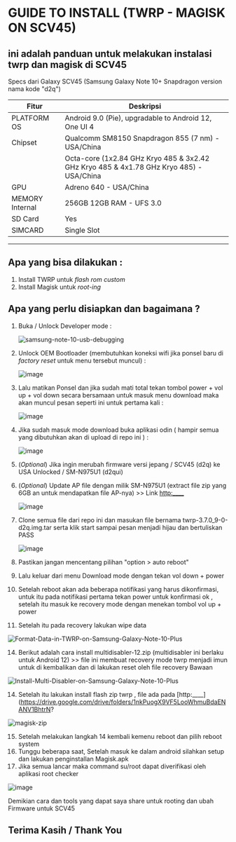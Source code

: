 #  GUIDE TO INSTALL (TWRP - MAGISK ON SCV45)
## ini adalah panduan untuk melakukan instalasi twrp dan magisk di SCV45

Specs dari Galaxy SCV45 (Samsung Galaxy Note 10+ Snapdragon version nama kode "d2q")

|Fitur| Deskripsi| 
|----------------|-----------------------------------------------------------------------------------------|
|PLATFORM	OS    |Android 9.0 (Pie), upgradable to Android 12, One UI 4
|Chipset	        |Qualcomm SM8150 Snapdragon 855 (7 nm) - USA/China
|                |Octa-core (1x2.84 GHz Kryo 485 & 3x2.42 GHz Kryo 485 & 4x1.78 GHz Kryo 485) - USA/China
|GPU	            |Adreno 640 - USA/China
|MEMORY Internal |256GB 12GB RAM - UFS 3.0
|SD Card         |Yes 
|SIMCARD         |Single Slot


------------------------------------------------------------------------------------------------------------
## Apa yang bisa dilakukan :

1. Install TWRP untuk _flash rom custom_
2. Install Magisk untuk _root-ing_

## Apa yang perlu disiapkan dan bagaimana ?
1. Buka / Unlock Developer mode :
   
   ![samsung-note-10-usb-debugging](https://github.com/z3rg/TWRP-MAGISK-SCV45/assets/3973856/9d1fe0d5-e886-426c-8388-02539e5adb4d)
   
2. Unlock OEM Bootloader (membutuhkan koneksi wifi jika ponsel baru di _factory reset_ untuk menu tersebut muncul) :
   
   ![image](https://github.com/z3rg/TWRP-MAGISK-SCV45/assets/3973856/d50302be-0d74-42dd-ba06-0a2f3d67594c)

3. Lalu matikan Ponsel dan jika sudah mati total tekan tombol power + vol up + vol down secara bersamaan untuk masuk menu download maka akan muncul pesan seperti ini untuk pertama kali :
   
   ![image](https://github.com/z3rg/TWRP-MAGISK-SCV45/assets/3973856/ab4aa628-aa51-46ec-9377-f24c6cabc3ea)

4. Jika sudah masuk mode download buka aplikasi odin ( hampir semua yang dibutuhkan akan di upload di repo ini ) :

   ![image](https://github.com/z3rg/TWRP-MAGISK-SCV45/assets/3973856/e3c22813-830c-42ee-b5c9-89f142ba65a9)
   
6. (_Optional_) Jika ingin merubah firmware versi jepang / SCV45 (d2q) ke USA Unlocked / SM-N975U1 (d2qui)

7. (_Optional_) Update AP file dengan milik SM-N975U1 (extract file zip yang 6GB an untuk mendapatkan file AP-nya) >> Link [http:____](https://drive.google.com/drive/folders/1nkPuogX9VF5LooWhmuBdaENANV1BhtrN?usp=sharing)

   ![image](https://github.com/z3rg/TWRP-MAGISK-SCV45/assets/3973856/60645021-e3d9-4c29-8281-8d51f8edac2c)

8. Clone semua file dari repo ini dan masukan file bernama twrp-3.7.0_9-0-d2q.img.tar serta klik start sampai pesan menjadi hijau dan bertuliskan PASS
   
   ![image](https://github.com/z3rg/TWRP-MAGISK-SCV45/assets/3973856/5c9cdf0d-9883-41f4-83d7-5e616a6f438e)

9. Pastikan jangan mencentang pilihan "option > auto reboot"
10. Lalu keluar dari menu Download mode dengan tekan vol down + power
11. Setelah reboot akan ada beberapa notifikasi yang harus dikonfirmasi, untuk itu pada notifikasi pertama tekan power untuk konfirmasi ok , setelah itu masuk ke recovery mode dengan menekan tombol vol up + power
12. Setelah itu pada recovery lakukan wipe data

![Format-Data-in-TWRP-on-Samsung-Galaxy-Note-10-Plus](https://github.com/z3rg/TWRP-MAGISK-SCV45/assets/3973856/12837986-f24f-49e0-a887-dbc7773a91f3)

14. Berikut adalah cara install multidisabler-12.zip (multidisabler ini berlaku untuk Android 12) >> file ini membuat recovery mode twrp menjadi imun untuk di kembalikan dan di lakukan reset oleh file recovery Bawaan

![Install-Multi-Disabler-on-Samsung-Galaxy-Note-10-Plus](https://github.com/z3rg/TWRP-MAGISK-SCV45/assets/3973856/b49d2c5e-07a3-4392-a374-238664d3790f)

14. Setelah itu lakukan install flash zip twrp , file ada pada [http:____](https://drive.google.com/drive/folders/1nkPuogX9VF5LooWhmuBdaENANV1BhtrN?

![magisk-zip](https://github.com/z3rg/TWRP-MAGISK-SCV45/assets/3973856/b4a3cfea-c353-4781-a151-b719b1a1b9fb)

15. Setelah melakukan langkah 14 kembali kemenu reboot dan pilih reboot system
16. Tunggu beberapa saat, Setelah masuk ke dalam android silahkan setup dan lakukan penginstallan Magisk.apk
17. Jika semua lancar maka command su/root dapat diverifikasi oleh aplikasi root checker

![image](https://github.com/z3rg/TWRP-MAGISK-SCV45/assets/3973856/4200ae08-32de-4b92-96ca-b7a05e0d40b2)

Demikian cara dan tools yang dapat saya share untuk rooting dan ubah Firmware untuk SCV45

## Terima Kasih / Thank You







